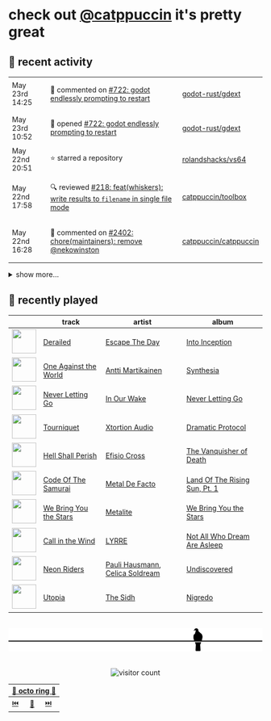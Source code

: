 # check out [@catppuccin](https://github.com/catppuccin) it's pretty great

## 📅 recent activity

<!-- SCRIPT:REPLACE:GITHUB -->
<table>
<tbody>
<tr>
<td><span title='2024-05-23T14:25:21+00:00'>May 23rd 14:25</span></td>
<td>

💬 commented on [#722: godot endlessly prompting to restart](https://github.com/godot-rust/gdext/issues/722)

</td>
<td>

[godot-rust/gdext](https://github.com/godot-rust/gdext)

</td>
</tr>
<tr>
<td><span title='2024-05-23T10:52:49+00:00'>May 23rd 10:52</span></td>
<td>

📢 opened [#722: godot endlessly prompting to restart](https://github.com/godot-rust/gdext/issues/722)

</td>
<td>

[godot-rust/gdext](https://github.com/godot-rust/gdext)

</td>
</tr>
<tr>
<td><span title='2024-05-22T20:51:56+00:00'>May 22nd 20:51</span></td>
<td>

⭐ starred a repository

</td>
<td>

[rolandshacks/vs64](https://github.com/rolandshacks/vs64)

</td>
</tr>
<tr>
<td><span title='2024-05-22T17:58:01+00:00'>May 22nd 17:58</span></td>
<td>

🔍 reviewed [#218: feat(whiskers): write results to `filename` in single file mode](https://github.com/catppuccin/toolbox/pull/218)

</td>
<td>

[catppuccin/toolbox](https://github.com/catppuccin/toolbox)

</td>
</tr>
<tr>
<td><span title='2024-05-22T16:28:18+00:00'>May 22nd 16:28</span></td>
<td>

💬 commented on [#2402: chore(maintainers): remove @nekowinston](https://github.com/catppuccin/catppuccin/pull/2402)

</td>
<td>

[catppuccin/catppuccin](https://github.com/catppuccin/catppuccin)

</td>
</tr>
</tbody>
</table>

<details>
<summary>show more...</summary>
<table>
<tbody>
<tr>
<td><span title='2024-05-17T10:56:01+00:00'>May 17th 10:56</span></td>
<td>

🚢 pushed 1 commit to `main`

</td>
<td>

[backwardspy/dots](https://github.com/backwardspy/dots)

</td>
</tr>
<tr>
<td><span title='2024-05-16T08:23:54+00:00'>May 16th 08:23</span></td>
<td>

🚀 opened [#20: feat(pigeon): make them work for it](https://github.com/isabelroses/catppuccin-webring/pull/20)

</td>
<td>

[isabelroses/catppuccin-webring](https://github.com/isabelroses/catppuccin-webring)

</td>
</tr>
<tr>
<td><span title='2024-05-16T08:23:43+00:00'>May 16th 08:23</span></td>
<td>

🚢 pushed 1 commit to `patch-1`

</td>
<td>

[backwardspy/catppuccin-webring](https://github.com/backwardspy/catppuccin-webring)

</td>
</tr>
<tr>
<td><span title='2024-05-14T09:19:32+00:00'>May 14th 09:19</span></td>
<td>

⭐ starred a repository

</td>
<td>

[Maaack/Godot-Game-Template](https://github.com/Maaack/Godot-Game-Template)

</td>
</tr>
<tr>
<td><span title='2024-05-13T21:32:52+00:00'>May 13th 21:32</span></td>
<td>

🚢 pushed 1 commit to `main`

</td>
<td>

[backwardspy/backwardspy.github.io](https://github.com/backwardspy/backwardspy.github.io)

</td>
</tr>
<tr>
<td><span title='2024-05-13T20:24:58+00:00'>May 13th 20:24</span></td>
<td>

🚀 opened [#4: feat: update to work without chromium](https://github.com/ghostymun/otterbot/pull/4)

</td>
<td>

[ghostymun/otterbot](https://github.com/ghostymun/otterbot)

</td>
</tr>
<tr>
<td><span title='2024-05-13T20:24:45+00:00'>May 13th 20:24</span></td>
<td>

🚢 pushed 1 commit to `master`

</td>
<td>

[backwardspy/otterbot](https://github.com/backwardspy/otterbot)

</td>
</tr>
<tr>
<td><span title='2024-05-12T20:40:29+00:00'>May 12th 20:40</span></td>
<td>

🚢 pushed 1 commit to `main`

</td>
<td>

[backwardspy/backwardspy.github.io](https://github.com/backwardspy/backwardspy.github.io)

</td>
</tr>
<tr>
<td><span title='2024-05-12T15:15:33+00:00'>May 12th 15:15</span></td>
<td>

🚢 pushed 1 commit to `main`

</td>
<td>

[backwardspy/backwardspy.github.io](https://github.com/backwardspy/backwardspy.github.io)

</td>
</tr>
<tr>
<td><span title='2024-05-12T15:07:52+00:00'>May 12th 15:07</span></td>
<td>

🚢 pushed 1 commit to `main`

</td>
<td>

[backwardspy/backwardspy.github.io](https://github.com/backwardspy/backwardspy.github.io)

</td>
</tr>
<tr>
<td><span title='2024-05-12T15:02:09+00:00'>May 12th 15:02</span></td>
<td>

🚢 pushed 1 commit to `main`

</td>
<td>

[backwardspy/backwardspy.github.io](https://github.com/backwardspy/backwardspy.github.io)

</td>
</tr>
<tr>
<td><span title='2024-05-12T13:48:53+00:00'>May 12th 13:48</span></td>
<td>

🚢 pushed 1 commit to `main`

</td>
<td>

[backwardspy/backwardspy.github.io](https://github.com/backwardspy/backwardspy.github.io)

</td>
</tr>
<tr>
<td><span title='2024-05-12T13:48:53+00:00'>May 12th 13:48</span></td>
<td>

🎉 closed [#3: feat: add hindi translations](https://github.com/backwardspy/backwardspy.github.io/pull/3)

</td>
<td>

[backwardspy/backwardspy.github.io](https://github.com/backwardspy/backwardspy.github.io)

</td>
</tr>
<tr>
<td><span title='2024-05-12T13:11:20+00:00'>May 12th 13:11</span></td>
<td>

🎉 closed [#80: fix typo on python api description in readme](https://github.com/bbc/software-engineering-technical-assessments/pull/80)

</td>
<td>

[bbc/software-engineering-technical-assessments](https://github.com/bbc/software-engineering-technical-assessments)

</td>
</tr>
<tr>
<td><span title='2024-05-12T13:05:01+00:00'>May 12th 13:05</span></td>
<td>

🚀 opened [#12: add pigeon.life](https://github.com/isabelroses/catppuccin-webring/pull/12)

</td>
<td>

[isabelroses/catppuccin-webring](https://github.com/isabelroses/catppuccin-webring)

</td>
</tr>
<tr>
<td><span title='2024-05-12T13:04:14+00:00'>May 12th 13:04</span></td>
<td>

🚢 pushed 2 commits to `main`

</td>
<td>

[backwardspy/catppuccin-webring](https://github.com/backwardspy/catppuccin-webring)

</td>
</tr>
<tr>
<td><span title='2024-05-12T13:00:23+00:00'>May 12th 13:00</span></td>
<td>

🚢 pushed 1 commit to `main`

</td>
<td>

[backwardspy/backwardspy.github.io](https://github.com/backwardspy/backwardspy.github.io)

</td>
</tr>
</tbody>
</table>
</details>
<!-- SCRIPT:REPLACE:GITHUB -->

## 🎵 recently played

<!-- SCRIPT:REPLACE:SPOTIFY -->
| | track | artist | album |
| - | - | - | - |
| <img src="https://i.scdn.co/image/ab67616d00004851d5f08033bcda4392606174bb" width="48" height="48"> | [Derailed](https://open.spotify.com/track/1h9mzCLhWNAJ1iedIqJg1t) | [Escape The Day](https://open.spotify.com/artist/0nnwM2DCigrExUZ0SQzoiC) | [Into Inception](https://open.spotify.com/track/1h9mzCLhWNAJ1iedIqJg1t) |
| <img src="https://i.scdn.co/image/ab67616d0000485163d1ba16e5efedb2b32e0c2d" width="48" height="48"> | [One Against the World](https://open.spotify.com/track/0jlcj6mnbJNDyVorVeN0Sr) | [Antti Martikainen](https://open.spotify.com/artist/5GETpZjqNPFTHpVOousGeo) | [Synthesia](https://open.spotify.com/track/0jlcj6mnbJNDyVorVeN0Sr) |
| <img src="https://i.scdn.co/image/ab67616d000048515efdec22eafc43eee9a836b8" width="48" height="48"> | [Never Letting Go](https://open.spotify.com/track/2mYuQUHGiLi5ilfSRS0Xlc) | [In Our Wake](https://open.spotify.com/artist/38OhxvqjEbS7FeVr7B5aMY) | [Never Letting Go](https://open.spotify.com/track/2mYuQUHGiLi5ilfSRS0Xlc) |
| <img src="https://i.scdn.co/image/ab67616d00004851ce7ad3001d2267bbbf48405b" width="48" height="48"> | [Tourniquet](https://open.spotify.com/track/5rK2fX6dr7dXahoUv0Xxku) | [Xtortion Audio](https://open.spotify.com/artist/4mtNoMN4jglEdAWfrD5N9z) | [Dramatic Protocol](https://open.spotify.com/track/5rK2fX6dr7dXahoUv0Xxku) |
| <img src="https://i.scdn.co/image/ab67616d000048516140e557c2780f63f6dcf6fd" width="48" height="48"> | [Hell Shall Perish](https://open.spotify.com/track/6IPlZRt2tHYAzadTuigw4M) | [Efisio Cross](https://open.spotify.com/artist/4AeQ7Pcq0mxxRuKjxDtvCk) | [The Vanquisher of Death](https://open.spotify.com/track/6IPlZRt2tHYAzadTuigw4M) |
| <img src="https://i.scdn.co/image/ab67616d000048511df4054e2967dfd5d19c6f15" width="48" height="48"> | [Code Of The Samurai](https://open.spotify.com/track/7aT5aQnBgGiAo4haeihDq3) | [Metal De Facto](https://open.spotify.com/artist/59epaYX40r4ZePz9x3YRdF) | [Land Of The Rising Sun, Pt. 1](https://open.spotify.com/track/7aT5aQnBgGiAo4haeihDq3) |
| <img src="https://i.scdn.co/image/ab67616d0000485151f8c45fd796743833c9d34f" width="48" height="48"> | [We Bring You the Stars](https://open.spotify.com/track/0xZ75ORYh9uWtBkCDbV8YU) | [Metalite](https://open.spotify.com/artist/18RXUrxy1BYOOvrW0XuFBg) | [We Bring You the Stars](https://open.spotify.com/track/0xZ75ORYh9uWtBkCDbV8YU) |
| <img src="https://i.scdn.co/image/ab67616d000048517b3568fa4859436692550a06" width="48" height="48"> | [Call in the Wind](https://open.spotify.com/track/4DFEoXitcwbp7udOUJmVWB) | [LYRRE](https://open.spotify.com/artist/5zugh1RjGJUOKBGsLZGK6P) | [Not All Who Dream Are Asleep](https://open.spotify.com/track/4DFEoXitcwbp7udOUJmVWB) |
| <img src="https://i.scdn.co/image/ab67616d00004851079f1adbd19416caedf145d2" width="48" height="48"> | [Neon Riders](https://open.spotify.com/track/4efeOFvXyE4Q7TrwrkWqAa) | [Pauli Hausmann](https://open.spotify.com/artist/2Y0N42tFvxW32Cq6awboBE), [Celica Soldream](https://open.spotify.com/artist/6LZPqtdwIAEQdTrcW3oMeQ) | [Undiscovered](https://open.spotify.com/track/4efeOFvXyE4Q7TrwrkWqAa) |
| <img src="https://i.scdn.co/image/ab67616d00004851c5393dfb16e915c090750f16" width="48" height="48"> | [Utopia](https://open.spotify.com/track/3G0dXighQCrc36hTrkzJpi) | [The Sidh](https://open.spotify.com/artist/3boYI1yAlZAm5NmtCitCFj) | [Nigredo](https://open.spotify.com/track/3G0dXighQCrc36hTrkzJpi) |

<!-- SCRIPT:REPLACE:SPOTIFY -->

<br>

<div align="center">

<picture>
    <source media="(prefers-color-scheme: light)" srcset="assets/pigeon-light.svg">
    <source media="(prefers-color-scheme: dark)" srcset="assets/pigeon-dark.svg">
    <img alt="pigeon sitting on a wire" src="assets/pigeon-light.svg">
</picture>

<br>
<br>

![visitor count](https://profile-counter.glitch.me/backwardspy/count.svg)

<table>
    <thead>
        <th colspan="3"><a href="https://octo-ring.com">🐙 octo ring 🐙</a></th>
    </thead>
    <tbody>
        <td><a href="https://octo-ring.com/p/backwardspy/prev">⏮️</a></td>
        <td><a href="https://octo-ring.com/p/backwardspy/random">🔀</a></td>
        <td><a href="https://octo-ring.com/p/backwardspy/next">⏭️</a></td>
    </tbody>
</table>

</div>
